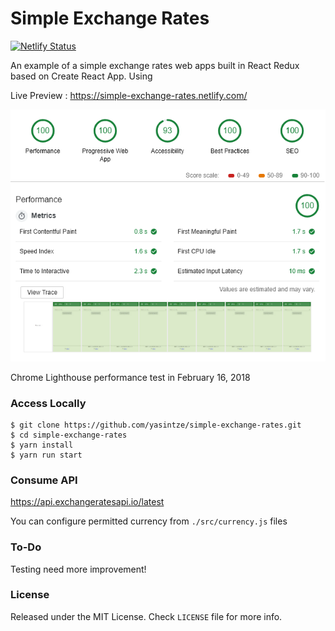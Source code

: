 # Simple Exchange Rates

[![Netlify Status](https://api.netlify.com/api/v1/badges/1b46ab92-18ce-4e4f-af3f-df741a6834d7/deploy-status)](https://app.netlify.com/sites/simple-exchange-rates/deploys)

An example of a simple exchange rates web apps built in React Redux based on Create React App. Using

Live Preview : https://simple-exchange-rates.netlify.com/

<img src="assets/ss-audit-score.png" />

Chrome Lighthouse performance test in February 16, 2018

### Access Locally

```
$ git clone https://github.com/yasintze/simple-exchange-rates.git
$ cd simple-exchange-rates
$ yarn install
$ yarn run start
```

### Consume API
https://api.exchangeratesapi.io/latest

You can configure permitted currency from `./src/currency.js` files

### To-Do

Testing need more improvement!

### License

Released under the MIT License. Check `LICENSE` file for more info.
